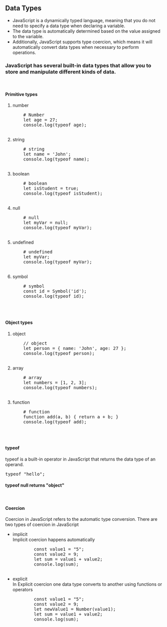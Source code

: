 <h2>Data Types </h2>

- JavaScript is a dynamically typed language, meaning that you do not need to specify a data type when declaring a variable.
- The data type is automatically determined based on the value assigned to the variable. 
- Additionally, JavaScript supports type coercion, which means it will automatically convert data types when necessary to perform    operations.

<h3>JavaScript has several built-in data types that allow you to store and manipulate different kinds of data.</h3>
<br>
<h4>Primitive types</h4>
<ol>
    <li>number</li>
    <pre>
    # Number
    let age = 27;
    console.log(typeof age);
    </pre>
    <li>string</li>
    <pre>
    # string
    let name = 'John';
    console.log(typeof name);
    </pre>
    <li>boolean</li>
    <pre>
    # boolean
    let isStudent = true;
    console.log(typeof isStudent);
    </pre>
    <li>null</li>
    <pre>
    # null
    let myVar = null;
    console.log(typeof myVar); 
    </pre>
    <li>undefined</li>
    <pre>
    # undefined
    let myVar;
    console.log(typeof myVar); 
    </pre>
    <li>symbol</li>
    <pre>
    # symbol
    const id = Symbol('id');
    console.log(typeof id);
    </pre>
</ol>
<br>
<h4>Object types</h4>
<ol>
    <li>object</li>
    <pre>
    // object
    let person = { name: 'John', age: 27 };
    console.log(typeof person);
    </pre>
    <li>array</li>
    <pre>
    # array
    let numbers = [1, 2, 3];
    console.log(typeof numbers);
    </pre>
    <li>function</li>
    <pre>
    # function
    function add(a, b) { return a + b; }
    console.log(typeof add);
    </pre>
</ol>
<br>

<h4>typeof</h4>
typeof is a built-in operator in JavaScript that returns the data type of an operand.
<pre>
typeof "hello"; 
</pre>
<h4>typeof null returns "object"</h4>
<br />

<h4>Coercion</h4>
 <p>Coercion in JavaScript refers to the automatic type conversion.
 There are two types of coercion in JavaScript</p>
 <ul>
   <li> implicit </li> 
   Implicit coercion happens automatically 
   <pre>
        const value1 = "5";
        const value2 = 9;
        let sum = value1 + value2;
        console.log(sum);
    </pre>
   <li> explicit </li>
   In Explicit coercion one data type converts to another using functions or operators
   <pre>
        const value1 = "5";
        const value2 = 9;
        let newValue1 = Number(value1);
        let sum = value1 + value2;
        console.log(sum);
    </pre>
</ul>
